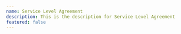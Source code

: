 ```yaml
---
name: Service Level Agreement
description: This is the description for Service Level Agreement
featured: false
---
```

